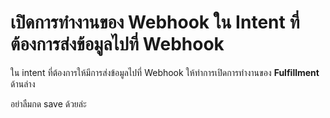 
# เปิดการทำงานของ Webhook ใน Intent ที่ต้องการส่งข้อมูลไปที่ Webhook

ใน intent ที่ต้องการให้มีการส่งข้อมูลไปที่ Webhook ให้ทำการเปิดการทำงานของ **Fulfillment** ด้านล่าง

อย่าลืมกด save ด้วยล่ะ